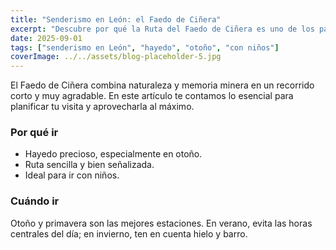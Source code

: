 ```yaml
---
title: "Senderismo en León: el Faedo de Ciñera"
excerpt: "Descubre por qué la Ruta del Faedo de Ciñera es uno de los paseos más recomendables de León: bosque de hayas, patrimonio minero y una ruta apta para todos."
date: 2025-09-01
tags: ["senderismo en León", "hayedo", "otoño", "con niños"]
coverImage: ../../assets/blog-placeholder-5.jpg
---
```


El Faedo de Ciñera combina naturaleza y memoria minera en un recorrido corto y muy agradable. En este artículo te contamos lo esencial para planificar tu visita y aprovecharla al máximo.

### Por qué ir

- Hayedo precioso, especialmente en otoño.
- Ruta sencilla y bien señalizada.
- Ideal para ir con niños.

### Cuándo ir

Otoño y primavera son las mejores estaciones. En verano, evita las horas centrales del día; en invierno, ten en cuenta hielo y barro.

